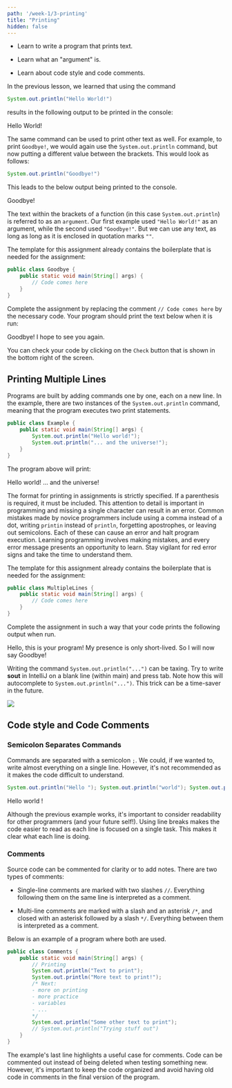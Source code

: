 ```yaml
---
path: '/week-1/3-printing'
title: "Printing"
hidden: false
---
```


<text-box variant='learningObjectives' name='Learning Objectives'>

- Learn to write a program that prints text.

- Learn what an "argument" is.
    
- Learn about code style and code comments.

</text-box>

In the previous lesson, we learned that using the command
```java
System.out.println("Hello World!")
```
results in the following output to be printed in the console:

<sample-output>

Hello World!

</sample-output>

The same command can be used to print other text as well. For example, to print ``Goodbye!``, we would again use the `System.out.println` command, but now putting a different value between the brackets. This would look as follows:
``` Java
System.out.println("Goodbye!")
```
This leads to the below output being printed to the console.

<sample-output>

Goodbye!

</sample-output>

The text within the brackets of a function (in this case `System.out.println`) is referred to as an `argument`. Our first example used `"Hello World!"` as an argument, while the second used `"Goodbye!"`. But we can use any text, as long as long as it is enclosed in quotation marks `""`.

<programming-exercise name="Goodbye">

The template for this assignment already contains the boilerplate that is needed for the assignment:
```java
public class Goodbye {
    public static void main(String[] args) {
        // Code comes here
    }
}

```

Complete the assignment by replacing the comment `// Code comes here` by the necessary code. Your program should print the text below when it is run:

<sample-output>

Goodbye! I hope to see you again.

</sample-output>

You can check your code by clicking on the `Check` button that is shown in the bottom right of the screen.

</programming-exercise>


## Printing Multiple Lines

Programs are built by adding commands one by one, each on a new line. In the example, there are two instances of the `System.out.println` command, meaning that the program executes two print statements.

```java
public class Example {
    public static void main(String[] args) {
        System.out.println("Hello world!");
        System.out.println("... and the universe!");
    }
}
```

The program above will print:

<sample-output>

Hello world!
... and the universe!

</sample-output>


<text-box variant=hint name="Assignment guidelines">

 The format for printing in assignments is strictly specified. If a parenthesis is required, it must be included.
    This attention to detail is important in programming and missing a single character can result in an error. Common mistakes made by novice programmers include using a comma instead of a dot, writing `printin` instead of `println`, forgetting apostrophes, or leaving out semicolons.
    Each of these can cause an error and halt program execution. Learning programming involves making mistakes, and every error message presents an opportunity to learn. Stay vigilant for red error signs and take the time to understand them.   
       
</text-box>

<programming-exercise name="Multiple Lines">

The template for this assignment already contains the boilerplate that is needed for the assignment:
```java
public class MultipleLines {
    public static void main(String[] args) {
        // Code comes here
    }
}

```

Complete the assignment in such a way that your code prints the following output when run.

<sample-output>

Hello, this is your program!
My presence is only short-lived.
So I will now say Goodbye!

</sample-output>

</programming-exercise>

<text-box variant=hint name="Using a shortcut for printing">

Writing the command `System.out.println("...")` can be taxing. Try to write **sout** in IntelliJ on a blank line (within main) and press tab. Note how this will autocomplete to `System.out.println("...")`. This trick can be a time-saver in the future.

![](../img/soutVideo.gif)

</text-box>

## Code style and Code Comments

### Semicolon Separates Commands
Commands are separated with a semicolon `;`. We could, if we wanted to, write almost everything on a single line. However, it's not recommended as it makes the code difficult to understand.

```java
System.out.println("Hello "); System.out.println("world"); System.out.println("!");
```

<sample-output>

Hello
world
!

</sample-output>

Although the previous example works, it's important to consider readability for other programmers (and your future self!). Using line breaks makes the code easier to read as each line is focused on a single task. This makes it clear what each line is doing.

### Comments
Source code can be commented for clarity or to add notes. There are two types of comments:

- Single-line comments are marked with two slashes `//`. Everything following them on the same line is interpreted as a comment.

- Multi-line comments are marked with a slash and an asterisk `/*`, and closed with an asterisk followed by a slash `*/`. Everything between them is interpreted as a comment.

Below is an example of a program where both are used.

```java
public class Comments {
    public static void main(String[] args) {
        // Printing
        System.out.println("Text to print");
        System.out.println("More text to print!");
        /* Next:
        - more on printing
        - more practice
        - variables
        - ...
        */
        System.out.println("Some other text to print");
        // System.out.println("Trying stuff out")
    }
}
```

The example's last line highlights a useful case for comments. Code can be commented out instead of being deleted when testing something new. However, it's important to keep the code organized and avoid having old code in comments in the final version of the program.
